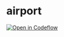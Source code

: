 # airport

[![Open in Codeflow](https://developer.stackblitz.com/img/open_in_codeflow.svg)](https:///pr.new/bibisixtynine/airport)
